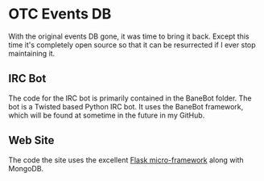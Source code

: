 # OTC Events DB 

With the original events DB gone, it was time to bring it back.  Except this time it's completely open source so that
it can be resurrected if I ever stop maintaining it.

## IRC Bot

The code for the IRC bot is primarily contained in the BaneBot folder.  The bot is a Twisted based Python IRC bot.  It
uses the BaneBot framework, which will be found at sometime in the future in my GitHub.

## Web Site

The code the site uses the excellent [Flask micro-framework](http://flask.pocoo.org/) along with MongoDB.



